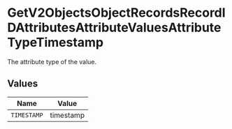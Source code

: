 # GetV2ObjectsObjectRecordsRecordIDAttributesAttributeValuesAttributeTypeTimestamp

The attribute type of the value.


## Values

| Name        | Value       |
| ----------- | ----------- |
| `TIMESTAMP` | timestamp   |